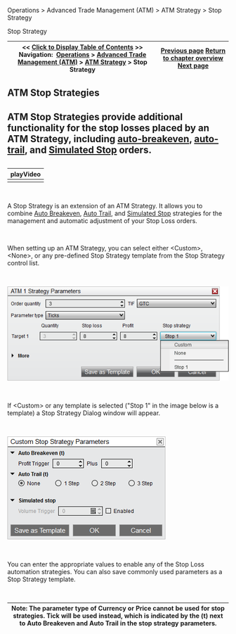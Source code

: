 ﻿


Operations \> Advanced Trade Management (ATM) \> ATM Strategy \> Stop Strategy






















Stop Strategy







| \<\< [Click to Display Table of Contents](stop_strategy.md) \>\> **Navigation:**     [Operations](operations.md) \> [Advanced Trade Management (ATM)](advanced_trade_management_atm.md) \> [ATM Strategy](atm_strategy.md) \> Stop Strategy | [Previous page](atm_strategy_selection_mode.md) [Return to chapter overview](atm_strategy.md) [Next page](auto_breakeven.md) |
| --- | --- |











## ATM Stop Strategies


## ATM Stop Strategies provide additional functionality for the stop losses placed by an ATM Strategy, including [auto\-breakeven](auto_breakeven.md), [auto\-trail](auto_trail.md), and [Simulated Stop](simulated_stop_orders.md) orders.


## 




| playVideo |
| --- |
|  |



 


A Stop Strategy is an extension of an ATM Strategy. It allows you to combine [Auto Breakeven](auto_breakeven.md), [Auto Trail](auto_trail.md), and [Simulated Stop](simulated_stop_orders.md) strategies for the management and automatic adjustment of your Stop Loss orders.


 


When setting up an ATM Strategy, you can select either \<Custom\>, \<None\>, or any pre\-defined Stop Strategy template from the Stop Strategy control list.


 


![ATM_16](atm_16.png)


 


If \<Custom\> or any template is selected ("Stop 1" in the image below is a template) a Stop Strategy Dialog window will appear.


 


![ATM_16_StopStrat](atm_16_stopstrat.png)


 


You can enter the appropriate values to enable any of the Stop Loss automation strategies. You can also save commonly used parameters as a Stop Strategy template.


 




| Note: The parameter type of Currency or Price cannot be used for stop strategies. Tick will be used instead, which is indicated by the (t) next to Auto Breakeven and Auto Trail in the stop strategy parameters. |
| --- |









